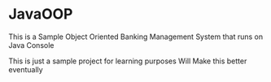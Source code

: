 # JavaOOP
This is a Sample Object Oriented Banking Management System that runs on Java Console

This is just a sample project for learning purposes
Will Make this better eventually
